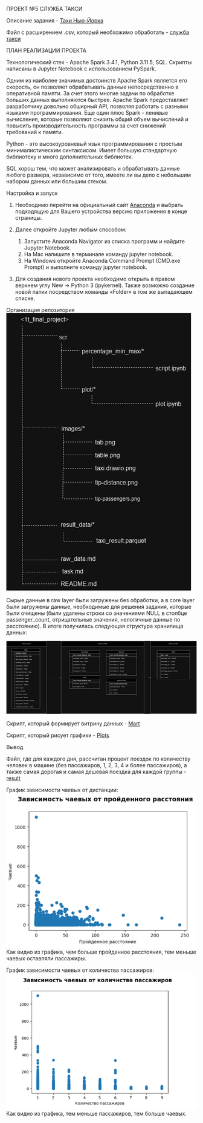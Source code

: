 ПРОЕКТ №5 СЛУЖБА ТАКСИ

Описание задания - [Тахи Нью-Йорка](https://github.com/javascriptrocker2104/1t_final_project/blob/main/task.md)

Файл с расширением .csv, который необхожимо обработать - [служба такси](https://github.com/javascriptrocker2104/1t_final_project/blob/main/task.md)

ПЛАН РЕАЛИЗАЦИИ ПРОЕКТА

Технологический стек - Apache Spark 3.4.1, Python 3.11.5, SQL. Скрипты написаны в Jupyter Notebook с использованием PySpark.

Одним из наиболее значимых достоинств Apache Spark является его скорость, он позволяет обрабатывать данные непосредственно в оперативной памяти. За счет этого многие задачи по обработке больших данных выполняются быстрее. Apache Spark предоставляет разработчику довольно обширный API, позволяя работать с разными языками программирования. Еще один плюс Spark - ленивые вычисления, которые позволяют снизить общий объем вычислений и повысить производительность программы за счет снижений требований к памяти.

Python - это высокоуровневый язык программирования с простым минималистическим синтаксисом. Имеет большую стандартную библиотеку и много дополнительных библиотек.

SQL хорош тем, что может анализировать и обрабатывать данные любого размера, независимо от того, имеете ли вы дело с небольшим набором данных или большим стеком.

Настройка и запуск
1. Необходимо перейти на официальный сайт [Anaconda](https://www.anaconda.com/download) и выбрать подходящую для Вашего устройства версию приложения в конце страницы.
2. Далее откройте Jupyter любым способом:
   1) Запустите Anaconda Navigator из списка программ и найдите Jupyter Notebook.
   2) На Mac напишите в терминале команду jupyter notebook.
   3) На Windows откройте Anaconda Command Prompt (CMD.exe Prompt) и выполните команду jupyter notebook.

3. Для создания нового проекта необходимо открыть в правом верхнем углу New → Python 3 (ipykernel). Также возможно создание новой папки посредством команды «Folder» в том же выпадающем списке.

Организация репозитория
![screenshot](https://github.com/javascriptrocker2104/1t_final_project/blob/main/images/structure.drawio.png)

Сырые данные в raw layer были загружены без обработки, а в core layer были загружены данные, необходимые для решения задания, которые были очищены (были удалены строки со значениями NULL в столбце passenger_count, отрицательные значения, нелогичные данные по расстоянию). В итоге получилась следующая структура хранилища данных:

![screenshot](https://github.com/javascriptrocker2104/1t_final_project/blob/main/images/taxi.drawio.png)

Скрипт, который формирует витрину данных - [Mart](https://github.com/javascriptrocker2104/1t_final_project/tree/main/src/percentage_min_max)

Скрипт, который рисует графики - [Plots](https://github.com/javascriptrocker2104/1t_final_project/tree/main/src/plot)

Вывод

Файл, где для каждого дня, рассчитан процент поездок по количеству человек в машине (без пассажиров, 1, 2, 3, 4 и более пассажиров), а также самая дорогая и самая дешевая поездка для каждой группы - [result](https://github.com/javascriptrocker2104/1t_final_project/blob/main/result_data/taxi_result.parquet)

График зависимости чаевых от дистанции:
![screenshot](https://github.com/javascriptrocker2104/1t_final_project/blob/main/images/tip-distance.png)
Как видно из графика, чем больше пройденное расстояния, тем меньше чаевых оставляли пассажиры.

График зависимости чаевых от количества пассажиров:
![screenshot](https://github.com/javascriptrocker2104/1t_final_project/blob/main/images/tip-passengers.png)
Как видно из графика, тем меньше пассажиров, тем больше чаевых.
